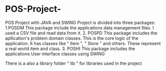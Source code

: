 # POS-Project-
POS Project with JAVA and SWING
Project is divided into three packages:
1.POSDM
 This package include the applications data management files. I used a CSV file and read data from it.
2. POSPD
 This package includes the apllication's problem domain classes. This is the core logic of the application. It has classes like " Item ", " Store " and  others. These represent a real world item and class. 
3. POSHI
 This package includes the applications User interface classes using SWING
 
There is a also a library folder " lib " for libraries used in the project 
 

